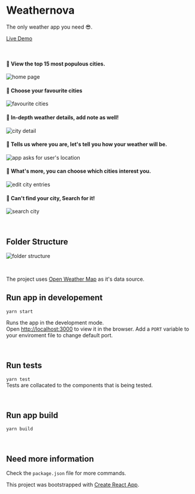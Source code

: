 # Weathernova

The only weather app you need 😎.

[Live Demo](https://weathernova.vercel.app/)

&nbsp;

#### 💫 View the top 15 most populous cities.
![home page](https://res.cloudinary.com/abolajibisiriyu/image/upload/v1603837518/weathernova/Screenshot_2020-10-27_at_23.24.48.png)

#### 💫 Choose your favourite cities
![favourite cities](https://res.cloudinary.com/abolajibisiriyu/image/upload/v1603837280/weathernova/Screenshot_2020-10-27_at_18.38.22.png)


#### 💫 In-depth weather details, add note as well!
![city detail](https://res.cloudinary.com/abolajibisiriyu/image/upload/v1603837278/weathernova/Screenshot_2020-10-27_at_18.38.54.png)

#### 💫 Tells us where you are, let's tell you how your weather will be.
![app asks for user's location](https://res.cloudinary.com/abolajibisiriyu/image/upload/v1603837681/weathernova/Screenshot_2020-10-27_at_23.26.46.png)

#### 💫 What's more, you can choose which cities interest you.
![edit city entries](https://res.cloudinary.com/abolajibisiriyu/image/upload/v1603838383/weathernova/Screenshot_2020-10-27_at_23.38.36.png)

#### 💫 Can't find your city, Search for it!
![search city](https://res.cloudinary.com/abolajibisiriyu/image/upload/v1603838542/weathernova/Screenshot_2020-10-27_at_23.41.35.png)

&nbsp;

## Folder Structure
![folder structure](https://res.cloudinary.com/abolajibisiriyu/image/upload/v1603838747/weathernova/Screenshot_2020-10-27_at_23.45.15.png)

&nbsp;

The project uses [Open Weather Map](https://openweathermap.org/) as it's data source.

## Run app in developement

`yarn start`

Runs the app in the development mode.\
Open [http://localhost:3000](http://localhost:3000) to view it in the browser. Add a `PORT` variable to your enviroment file to change default port.

&nbsp;

## Run tests

`yarn test` \
Tests are collacated to the components that is being tested.

&nbsp;

## Run app build

`yarn build`

&nbsp;

## Need more information

Check the `package.json` file for more commands.

This project was bootstrapped with [Create React App](https://github.com/facebook/create-react-app).